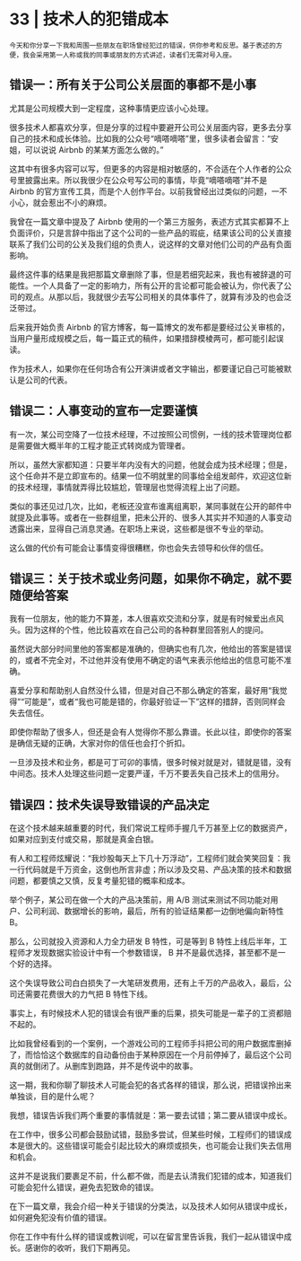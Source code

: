 # 33 | 技术人的犯错成本

    今天和你分享一下我和周围一些朋友在职场曾经犯过的错误，供你参考和反思。基于表述的方便，我会采用第一人称或我的同事或朋友的方式讲述，读者们无需对号入座。

## 错误一：所有关于公司公关层面的事都不是小事

尤其是公司规模大到一定程度，这种事情更应该小心处理。

很多技术人都喜欢分享，但是分享的过程中要避开公司公关层面内容，更多去分享自己的技术和成长体验。比如我的公众号“嘀嗒嘀嗒”里，很多读者会留言：“安姐，可以说说 Airbnb 的某某方面怎么做的。”

这其中有很多内容可以写，但更多的内容是相对敏感的，不合适在个人作者的公众号里披露出来。所以我很少在公众号写公司的事情，毕竟“嘀嗒嘀嗒”并不是 Airbnb 的官方宣传工具，而是个人创作平台。以前我曾经出过类似的问题，一不小心，就会惹出不小的麻烦。

我曾在一篇文章中提及了 Airbnb 使用的一个第三方服务，表述方式其实都算不上负面评价，只是言辞中指出了这个公司的一些产品的瑕疵，结果该公司的公关直接联系了我们公司的公关及我们组的负责人，说这样的文章对他们公司的产品有负面影响。

最终这件事的结果是我把那篇文章删除了事，但是若细究起来，我也有被辞退的可能性。一个人具备了一定的影响力，所有公开的言论都可能会被认为，你代表了公司的观点。从那以后，我就很少去写公司相关的具体事件了，就算有涉及的也会泛泛带过。

后来我开始负责 Airbnb 的官方博客，每一篇博文的发布都是要经过公关审核的，当用户量形成规模之后，每一篇正式的稿件，如果措辞模棱两可，都可能引起误读。

作为技术人，如果你在任何场合有公开演讲或者文字输出，都要谨记自己可能被默认是公司的代表。

## 错误二：人事变动的宣布一定要谨慎

有一次，某公司空降了一位技术经理，不过按照公司惯例，一线的技术管理岗位都是需要做大概半年的工程才能正式转岗成为管理者。

所以，虽然大家都知道：只要半年内没有大的问题，他就会成为技术经理；但是，这个任命并不是立即宣布的。结果一位不明就里的同事给全组发邮件，欢迎这位新的技术经理，事情就弄得比较尴尬，管理层也觉得流程上出了问题。

类似的事还见过几次，比如，老板还没宣布谁离组离职，某同事就在公开的邮件中就提及此事等。或者在一些群组里，把未公开的、很多人其实并不知道的人事变动透露出来，显得自己消息灵通。在职场上来说，这些都是很不专业的举动。

这么做的代价有可能会让事情变得很糟糕，你也会失去领导和伙伴的信任。

## 错误三：关于技术或业务问题，如果你不确定，就不要随便给答案

我有一位朋友，他的能力不算差，本人很喜欢交流和分享，就是有时候爱出点风头。因为这样的个性，他比较喜欢在自己公司的各种群里回答别人的提问。

虽然说大部分时间里他的答案都是准确的，但确实也有几次，他给出的答案是错误的，或者不完全对，不过他并没有使用不确定的语气来表示他给出的信息可能不准确。

喜爱分享和帮助别人自然没什么错，但是对自己不那么确定的答案，最好用“我觉得”“可能是”，或者“我也可能是错的，你最好验证一下”这样的措辞，否则同样会失去信任。

即使你帮助了很多人，但还是会有人觉得你不那么靠谱。长此以往，即使你的答案是确信无疑的正确，大家对你的信任也会打个折扣。

一旦涉及技术和业务，都是可丁可卯的事情，很多时候对就是对，错就是错，没有中间态。技术人处理这些问题一定要严谨，千万不要丢失自己技术上的信用分。

## 错误四：技术失误导致错误的产品决定

在这个技术越来越重要的时代，我们常说工程师手握几千万甚至上亿的数据资产，如果对应到支付或交易，那就是真金白银。

有人和工程师炫耀说：“我炒股每天上下几十万浮动”，工程师们就会笑笑回复：我一行代码就是千万资金，这倒也所言非虚；所以涉及交易、产品决策的技术和数据问题，都要慎之又慎，反复考量犯错的概率和成本。

举个例子，某公司在做一个大的产品决策前，用 A/B 测试来测试不同功能对用户、公司利润、数据增长的影响，最后，所有的验证结果都一边倒地偏向新特性 B。

那么，公司就投入资源和人力全力研发 B 特性，可是等到 B 特性上线后半年，工程师才发现数据实验设计中有一个参数错误， B 并不是最优选择，甚至都不是一个好的选择。

这个失误导致公司白白损失了一大笔研发费用，还有上千万的产品收入，最后，公司还需要花费很大的力气把 B 特性下线。

事实上，有时候技术人犯的错误会有很严重的后果，损失可能是一辈子的工资都赔不起的。

比如我曾经看到的一个案例，一个游戏公司的工程师手抖把公司的用户数据库删掉了，而恰恰这个数据库的自动备份由于某种原因在一个月前停掉了，最后这个公司真的就倒闭了。从删库到跑路，并不是传说中的故事。

这一期，我和你聊了聊技术人可能会犯的各式各样的错误，那么说，把错误拎出来单独谈，目的是什么呢？

我想，错误告诉我们两个重要的事情就是：第一要去试错；第二要从错误中成长。

在工作中，很多公司都会鼓励试错，鼓励多尝试，但某些时候，工程师们的错误成本是很大的。这些错误可能会引起比较大的麻烦或损失，也可能会让我们失去信用和机会。

这并不是说我们要裹足不前，什么都不做，而是去认清我们犯错的成本，知道我们可能会犯什么错误，避免去犯致命的错误。

在下一篇文章，我会介绍一种关于错误的分类法，以及技术人如何从错误中成长，如何避免犯没有价值的错误。

你在工作中有什么样的错误或教训呢，可以在留言里告诉我，我们一起从错误中成长。感谢你的收听，我们下期再见。
    